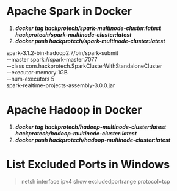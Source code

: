 # Apache Spark in Docker

1. **_docker tag hackprotech/spark-multinode-cluster:latest hackprotech/spark-multinode-cluster:latest_**
2. **_docker push hackprotech/spark-multinode-cluster:latest_**

spark-3.1.2-bin-hadoop2.7/bin/spark-submit \
 --master spark://spark-master:7077 \
 --class com.hackprotech.SparkClusterWithStandaloneCluster \
 --executor-memory 1GB \
 --num-executors 5 \
 spark-realtime-projects-assembly-3.0.0.jar

# Apache Hadoop in Docker

1. **_docker tag hackprotech/hadoop-multinode-cluster:latest hackprotech/hadoop-multinode-cluster:latest_**
2. **_docker push hackprotech/hadoop-multinode-cluster:latest_**

# List Excluded Ports in Windows

> netsh interface ipv4 show excludedportrange protocol=tcp

